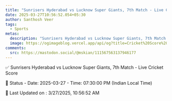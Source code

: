 ```yaml
---
title: "Sunrisers Hyderabad vs Lucknow Super Giants, 7th Match - Live Cricket Score"
date: 2025-03-27T10:56:52.054+05:30
author: Santhosh Veer
tags:
  - Sports
metas:
  description: "Sunrisers Hyderabad vs Lucknow Super Giants, 7th Match - Live Cricket Score - Date: 2025-03-27 - Time: 07:30:00 PM (Indian Local Time)"
  image: https://ogimageblog.vercel.app/api/og?title=Cricket%20Score%20%F0%9F%8F%8F
comments:
  src: https://mastodon.social/@mskian/111567563137946177
---
```


✅ Sunrisers Hyderabad vs Lucknow Super Giants, 7th Match - Live Cricket Score

📑 Status - Date: 2025-03-27 - Time: 07:30:00 PM (Indian Local Time)

<!--more-->

📝 Last Updated on : 3/27/2025, 10:56:52 AM
